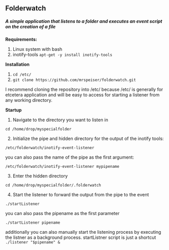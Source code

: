 ## Folderwatch
##### A simple application that listens to a folder and executes an event script on the creation of a file

**Requirements:**
1. Linux system with bash
2. inotify-tools
```apt-get -y install inotify-tools```

**Installation**
1. ```cd /etc/```
2. ```git clone https://github.com/mrspeiser/folderwatch.git```

I recommend cloning the repository into /etc/ because /etc/ is generally for etcetera application and will be easy to access for starting a listener from any working directory.

**Startup**

1. Navigate to the directory you want to listen in

  ```cd /home/drop/myspecialfolder```

2. Initialize the pipe and hidden directory for the output of the inotify tools:
  
```/etc/folderwatch/inotify-event-listener```
  
  you can also pass the name of the pipe as the first argument: 
  
```/etc/folderwatch/inotify-event-listener mypipename```

3. Enter the hidden directory 
  
```cd /home/drop/myspecialfolder/.folderwatch```

4. Start the listener to forward the output from the pipe to the event
  
```./startListener```
  
  you can also pass the pipename as the first parameter  
  
```./startListener pipename```
  
  additionally you can also manually start the listening process by executing the listner as a background process. startListner script is just a shortcut 
  ```./listener "$pipename" &```

